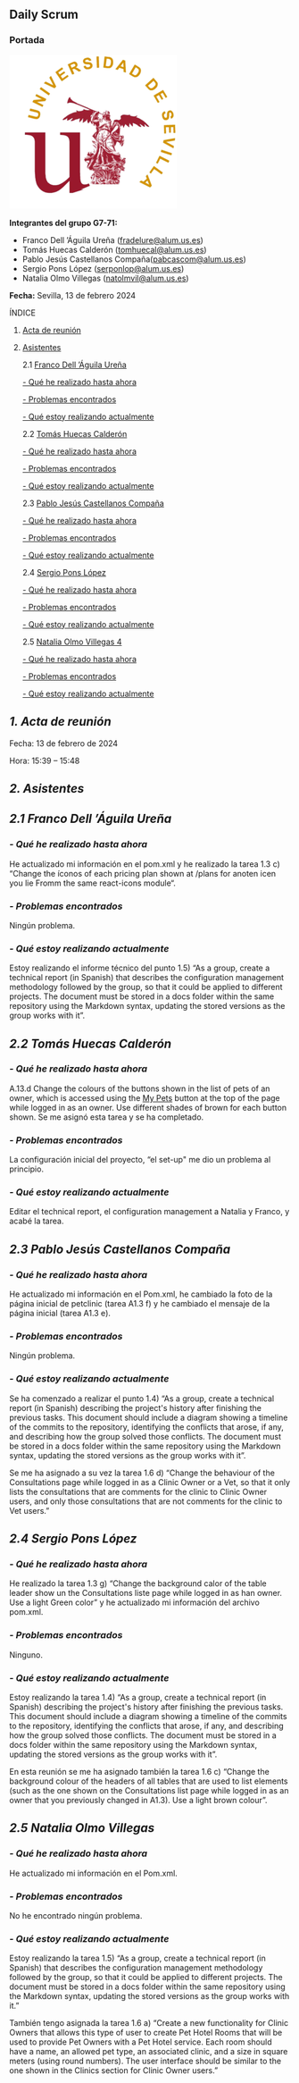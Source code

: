 ﻿## **Daily Scrum**

### Portada
![](Logo_US.png)

**Integrantes del grupo G7-71:**

- Franco Dell ’Águila Ureña (<fradelure@alum.us.es>)
- Tomás Huecas Calderón (<tomhuecal@alum.us.es>)
- Pablo Jesús Castellanos Compaña(<pabcascom@alum.us.es>)
- Sergio Pons López (<serponlop@alum.us.es>)
- Natalia Olmo Villegas (<natolmvil@alum.us.es>)

**Fecha:** Sevilla, 13 de febrero 2024

ÍNDICE

1. [	Acta de reunión](#_toc491758612)

2. [	Asistentes](#_toc303090217)

    2.1 [Franco Dell ’Águila Ureña](#_toc238866990)

     [- Qué he realizado hasta ahora](#_toc526864372)

     [- Problemas encontrados](#_toc1614531832)

     [- Qué estoy realizando actualmente](#_toc2071835800)

    2.2 [ Tomás Huecas Calderón](#_toc1388514827)

     [- Qué he realizado hasta ahora](#_toc497653880)

     [- Problemas encontrados](#_toc1751365833)

     [- Qué estoy realizando actualmente](#_toc1023585849)

    2.3 [ Pablo Jesús Castellanos Compaña](#_toc577005541)

     [- Qué he realizado hasta ahora](#_toc689621344)

     [- Problemas encontrados](#_toc317536036)

     [- Qué estoy realizando actualmente](#_toc1471056303)

    2.4 [ Sergio Pons López](#_toc274570305)

     [- Qué he realizado hasta ahora](#_toc1924033709)

     [- Problemas encontrados](#_toc362826769)

     [- Qué estoy realizando actualmente](#_toc1134767038)

    2.5 [ Natalia Olmo Villegas	4](#_toc779293637)

     [- Qué he realizado hasta ahora](#_toc2018116725)

     [- Problemas encontrados](#_toc626475009)

     [- Qué estoy realizando actualmente](#_toc1298832154)

<div id="_toc491758612"></div>
  
## *1. Acta de reunión*

Fecha: 13 de febrero de 2024

Hora: 15:39 – 15:48

<div id="_toc303090217"></div>
  
## *2. Asistentes*

<div id="_toc238866990"></div>
  
## *2.1 Franco Dell ’Águila Ureña*

<div id="_toc526864372"></div>

### *- Qué he realizado hasta ahora*

He actualizado mi información en el pom.xml y he realizado la tarea 1.3 c) “Change the íconos of each pricing plan shown at /plans for anoten icen you lie Fromm the same react-icons module“.

<div id="_toc1614531832"></div>

### *- Problemas encontrados*

Ningún problema.

<div id="_toc2071835800"></div>

### *- Qué estoy realizando actualmente*

Estoy realizando el informe técnico del punto 1.5) “As a group, create a technical report (in Spanish) that describes the configuration management methodology followed by the group, so that it could be applied to different projects. The document must be stored in a docs folder within the same repository using the Markdown syntax, updating the stored versions as the group works with it”.

<div id="_toc1388514827"></div>

## *2.2 Tomás Huecas Calderón*

<div id="_toc497653880"></div>

### *- Qué he realizado hasta ahora*

A.13.d Change the colours of the buttons shown in the list of pets of an owner, which is accessed using the [My Pets](https://psg2-2324-gx-xy.ew.r.appspot.com/myPets) button at the top of the page while logged in as an owner. Use different shades of brown for each button shown. Se me asignó esta tarea y se ha completado.

<div id="_toc1751365833"></div>

### *- Problemas encontrados*


La configuración inicial del proyecto, “el set-up" me dio un problema al principio.


<div id="_toc1023585849"></div>

### *- Qué estoy realizando actualmente*

Editar el technical report, el configuration management a Natalia y Franco, y acabé la tarea. 

<div id="_toc577005541"></div>
  
## *2.3 Pablo Jesús Castellanos Compaña*

<div id="_toc689621344"></div>

### *- Qué he realizado hasta ahora*

He actualizado mi información en el Pom.xml, he cambiado la foto de la página inicial de petclinic (tarea A1.3 f) y he cambiado el mensaje de la página inicial (tarea A1.3 e).

<div id="_toc317536036"></div>

### *- Problemas encontrados*

Ningún problema.


<div id="_toc1471056303"></div>

### *- Qué estoy realizando actualmente*

Se ha comenzado a realizar el punto 1.4) “As a group, create a technical report (in Spanish) describing the project's history after finishing the previous tasks. This document should include a diagram showing a timeline of the commits to the repository, identifying the conflicts that arose, if any, and describing how the group solved those conflicts. The document must be stored in a docs folder within the same repository using the Markdown syntax, updating the stored versions as the group works with it”. 

Se me ha asignado a su vez la tarea 1.6 d) “Change the behaviour of the Consultations page while logged in as a Clinic Owner or a Vet, so that it only lists the consultations that are comments for the clinic to Clinic Owner users, and only those consultations that are not comments for the clinic to Vet users.”

<div id="_toc274570305"></div>
  
## *2.4 Sergio Pons López*

<div id="_toc1924033709"></div>

### *- Qué he realizado hasta ahora*

He realizado la tarea 1.3 g) “Change the background calor of the table leader <a name="_int_xhgubpi9"></a>show un the Consultations liste page while logged in as han owner. Use a light Green color” y he actualizado mi información del archivo pom.xml.

<div id="_toc362826769"></div>

### *- Problemas encontrados*

Ninguno.

<div id="_toc1134767038"></div>

### *- Qué estoy realizando actualmente*

Estoy realizando la tarea 1.4) “As a group, create a technical report (in Spanish) describing the project's history after finishing the previous tasks. This document should include a diagram showing a timeline of the commits to the repository, identifying the conflicts that arose, if any, and describing how the group solved those conflicts. The document must be stored in a docs folder within the same repository using the Markdown syntax, updating the stored versions as the group works with it”.

En esta reunión se me ha asignado también la tarea 1.6 c) “Change the background colour of the headers of all tables that are used to list elements (such as the one shown on the Consultations list page while logged in as an owner that you previously changed in A1.3). Use a light brown colour”.

<div id="_toc779293637"></div>
  
## *2.5 Natalia Olmo Villegas*

<div id="_toc2018116725"></div>

### *- Qué he realizado hasta ahora*

He actualizado mi información en el Pom.xml.

<div id="_toc626475009"></div>

### *- Problemas encontrados*

No he encontrado ningún problema.

<div id="_toc1298832154"></div>

### *- Qué estoy realizando actualmente*

Estoy realizando la tarea 1.5) “As a group, create a technical report (in Spanish) that describes the configuration management methodology followed by the group, so that it could be applied to different projects. The document must be stored in a docs folder within the same repository using the Markdown syntax, updating the stored versions as the group works with it.”

También tengo asignada la tarea 1.6 a) “Create a new functionality for Clinic Owners that allows this type of user to create Pet Hotel Rooms that will be used to provide Pet Owners with a Pet Hotel service. Each room should have a name, an allowed pet type, an associated clinic, and a size in square meters (using round numbers). The user interface should be similar to the one shown in the Clinics section for Clinic Owner users.”
